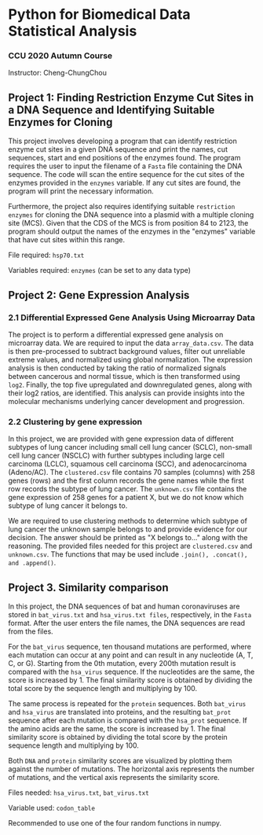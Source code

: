 # Python for Biomedical Data Statistical Analysis
### CCU 2020 Autumn Course
Instructor: Cheng-ChungChou

## Project 1: Finding Restriction Enzyme Cut Sites in a DNA Sequence and Identifying Suitable Enzymes for Cloning

This project involves developing a program that can identify restriction enzyme cut sites in a given DNA sequence and print the names, cut sequences, start and end positions of the enzymes found. The program requires the user to input the filename of a `Fasta` file containing the DNA sequence. The code will scan the entire sequence for the cut sites of the enzymes provided in the `enzymes` variable. If any cut sites are found, the program will print the necessary information.

Furthermore, the project also requires identifying suitable `restriction enzymes` for cloning the DNA sequence into a plasmid with a multiple cloning site (MCS). Given that the CDS of the MCS is from position 84 to 2123, the program should output the names of the enzymes in the "enzymes" variable that have cut sites within this range.

File required: `hsp70.txt`

Variables required: `enzymes` (can be set to any data type)

## Project 2: Gene Expression Analysis

### 2.1 Differential Expressed Gene Analysis Using Microarray Data

The project is to perform a differential expressed gene analysis on microarray data. We are required to input the data `array_data.csv`. The data is then pre-processed to subtract background values, filter out unreliable extreme values, and normalized using global normalization. The expression analysis is then conducted by taking the ratio of normalized signals between cancerous and normal tissue, which is then transformed using `log2`. Finally, the top five upregulated and downregulated genes, along with their log2 ratios, are identified. This analysis can provide insights into the molecular mechanisms underlying cancer development and progression.

### 2.2 Clustering by gene expression

In this project, we are provided with gene expression data of different subtypes of lung cancer including small cell lung cancer (SCLC), non-small cell lung cancer (NSCLC) with further subtypes including large cell carcinoma (LCLC), squamous cell carcinoma (SCC), and adenocarcinoma (Adeno/AC). The `clustered.csv` file contains 70 samples (columns) with 258 genes (rows) and the first column records the gene names while the first row records the subtype of lung cancer. The `unknown.csv` file contains the gene expression of 258 genes for a patient X, but we do not know which subtype of lung cancer it belongs to.

We are required to use clustering methods to determine which subtype of lung cancer the unknown sample belongs to and provide evidence for our decision. The answer should be printed as "X belongs to..." along with the reasoning. The provided files needed for this project are `clustered.csv` and `unknown.csv`. The functions that may be used include `.join(), .concat(), and .append()`.

## Project 3. Similarity comparison

In this project, the DNA sequences of bat and human coronaviruses are stored in `bat_virus.txt` and `hsa_virus.txt files`, respectively, in the `Fasta` format. After the user enters the file names, the DNA sequences are read from the files.

For the `bat_virus` sequence, ten thousand mutations are performed, where each mutation can occur at any point and can result in any nucleotide (A, T, C, or G). Starting from the 0th mutation, every 200th mutation result is compared with the `hsa_virus` sequence. If the nucleotides are the same, the score is increased by 1. The final similarity score is obtained by dividing the total score by the sequence length and multiplying by 100.

The same process is repeated for the `protein` sequences. Both `bat_virus` and `hsa_virus` are translated into proteins, and the resulting `bat_prot` sequence after each mutation is compared with the `hsa_prot` sequence. If the amino acids are the same, the score is increased by 1. The final similarity score is obtained by dividing the total score by the protein sequence length and multiplying by 100.

Both `DNA` and `protein` similarity scores are visualized by plotting them against the number of mutations. The horizontal axis represents the number of mutations, and the vertical axis represents the similarity score.

Files needed: `hsa_virus.txt`, `bat_virus.txt`

Variable used: `codon_table`

Recommended to use one of the four random functions in numpy.







